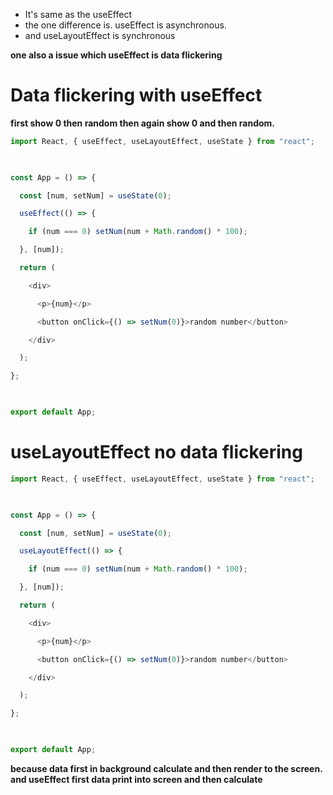 
- It's same as the useEffect
- the one difference is. useEffect is asynchronous.
- and useLayoutEffect is synchronous

**one also a issue which useEffect is data flickering**



# Data flickering with useEffect

**first show 0 then random then again show 0 and then random.**


```js
import React, { useEffect, useLayoutEffect, useState } from "react";

  

const App = () => {

  const [num, setNum] = useState(0);

  useEffect(() => {

    if (num === 0) setNum(num + Math.random() * 100);

  }, [num]);

  return (

    <div>

      <p>{num}</p>

      <button onClick={() => setNum(0)}>random number</button>

    </div>

  );

};

  

export default App;
```


# useLayoutEffect no data flickering

```js
import React, { useEffect, useLayoutEffect, useState } from "react";

  

const App = () => {

  const [num, setNum] = useState(0);

  useLayoutEffect(() => {

    if (num === 0) setNum(num + Math.random() * 100);

  }, [num]);

  return (

    <div>

      <p>{num}</p>

      <button onClick={() => setNum(0)}>random number</button>

    </div>

  );

};

  

export default App;
```

**because data first in background calculate and then render to the screen.**
**and useEffect first data print into screen and then calculate**


